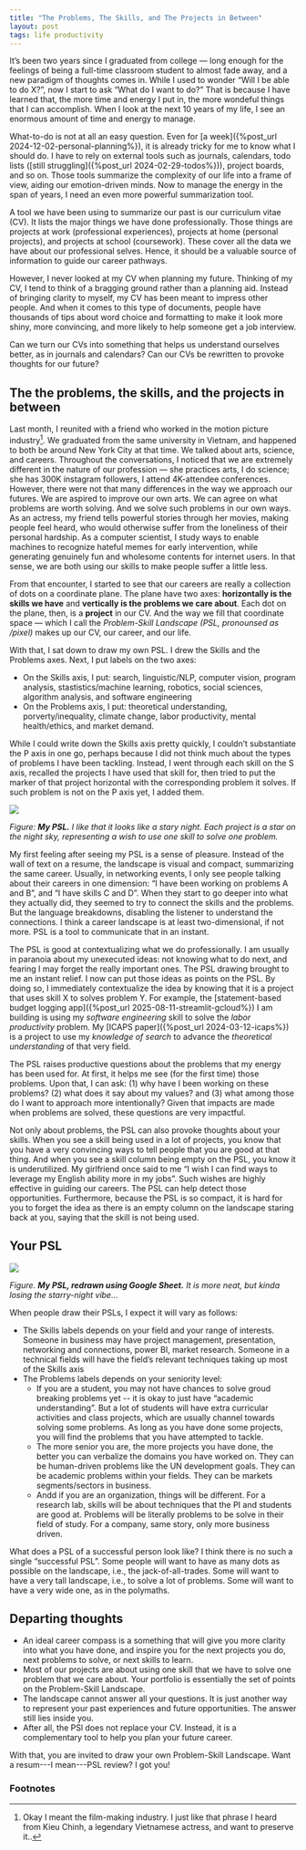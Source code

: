 ```yaml
---
title: "The Problems, The Skills, and The Projects in Between"
layout: post
tags: life productivity
---
```


It’s been two years since I graduated from college — long enough for the feelings of being a full-time classroom student to almost fade away, and a new paradigm of thoughts comes in. While I used to wonder “Will I be able to do X?”, now I start to ask “What do I want to do?” That is because I have learned that, the more time and energy I put in, the more wondeful things that I can accomplish. When I look at the next 10 years of my life, I see an enormous amount of time and energy to manage.

What-to-do is not at all an easy question. Even for [a week]({%post_url 2024-12-02-personal-planning%}), it is already tricky for me to know what I should do. I have to rely on external tools such as journals, calendars, todo lists ([still struggling]({%post_url 2024-02-29-todos%})), project boards, and so on. Those tools summarize the complexity of our life into a frame of view, aiding our emotion-driven minds. Now to manage the energy in the span of years, I need an even more powerful summarization tool.

A tool we have been using to summarize our past is our curriculum vitae (CV). It lists the major things we have done professionally. Those things are projects at work (professional experiences), projects at home (personal projects), and projects at school (coursework). These cover all the data we have about our professional selves. Hence, it should be a valuable source of information to guide our career pathways.

However, I never looked at my CV when planning my future. Thinking of my CV, I tend to think of a bragging ground rather than a planning aid. Instead of bringing clarity to myself, my CV has been meant to impress other people. And when it comes to this type of documents, people have thousands of tips about word choice and formatting to make it look more shiny, more convincing, and more likely to help someone get a job interview.

Can we turn our CVs into something that helps us understand ourselves better, as in journals and calendars? Can our CVs be rewritten to provoke thoughts for our future?

## The the problems, the skills, and the projects in between

Last month, I reunited with a friend who worked in the motion picture industry[^1]. We graduated from the same university in Vietnam, and happened to both be around New York City at that time. We talked about arts, science, and careers. Throughout the conversations, I noticed that we are extremely different in the nature of our profession — she practices arts, I do science; she has 300K instagram followers, I attend 4K-attendee conferences. However, there were not that many differences in the way we approach our futures. We are aspired to improve our own arts. We can agree on what problems are worth solving. And we solve such problems in our own ways. As an actress, my friend tells powerful stories through her movies, making people feel heard, who would otherwise suffer from the loneliness of their personal hardship. As a computer scientist, I study ways to enable machines to recognize hateful memes for early intervention, while generating genuinely fun and wholesome contents for internet users. In that sense, we are both using our skills to make people suffer a little less.

[^1]: Okay I meant the film-making industry. I just like that phrase I heard from Kieu Chinh, a legendary Vietnamese actress, and want to preserve it..

From that encounter, I started to see that our careers are really a collection of dots on a coordinate plane. The plane have two axes: **horizontally is the skills we have** and **vertically is the problems we care about**. Each dot on the plane, then, is a **project** in our CV. And the way we fill that coordinate space — which I call the *Problem-Skill Landscape (PSL, pronounsed as /pixel)* makes up our CV, our career, and our life.

With that, I sat down to draw my own PSL. I drew the Skills and the Problems axes. Next, I put labels on the two axes:

- On the Skills axis, I put: search, linguistic/NLP, computer vision, program analysis, stastistics/machine learning, robotics, social sciences, algorithm analysis, and software engineering
- On the Problems axis, I put: theoretical understanding, porverty/inequality, climate change, labor productivity, mental health/ethics, and market demand.

While I could write down the Skills axis pretty quickly, I couldn’t substantiate the P axis in one go, perhaps because I did not think much about the types of problems I have been tackling. Instead, I went through each skill on the S axis, recalled the projects I have used that skill for, then tried to put the marker of that project horizontal with the corresponding problem it solves. If such problem is not on the P axis yet, I added them.

![](/assets/spl-starry.jpg)

*Figure: **My PSL.** I like that it looks like a stary night. Each project is a star on the night sky, representing a wish to use one skill to solve one problem.*

My first feeling after seeing my PSL is a sense of pleasure. Instead of the wall of text on a resume, the landscape is visual and compact, summarizing the same career. Usually, in networking events, I only see people talking about their careers in one dimension: “I have been working on problems A and B”, and “I have skills C and D”. When they start to go deeper into what they actually did, they seemed to try to connect the skills and the problems. But the language breakdowns, disabling the listener to understand the connections. I think a career landscape is at least two-dimensional, if not more. PSL is a tool to communicate that in an instant.

The PSL is good at contextualizing what we do professionally. I am usually in paranoia about my unexecuted ideas: not knowing what to do next, and fearing I may forget the really important ones. The PSL drawing brought to me an instant relief. I now can put those ideas as points on the PSL. By doing so, I immediately contextualize the idea by knowing that it is a project that uses skill X to solves problem Y. For example, the [statement-based budget logging app]({%post_url 2025-08-11-streamlit-gcloud%}) I am building is using my *software engineering* skill to solve the *labor productivity* problem. My [ICAPS paper]({%post_url 2024-03-12-icaps%}) is a project to use my *knowledge of search* to advance the *theoretical understanding* of that very field.

The PSL raises productive questions about the problems that my energy has been used for. At first, it helps me see (for the first time) those problems. Upon that, I can ask: (1) why have I been working on these problems? (2) what does it say about my values? and (3) what among those do I want to approach more intentionally? Given that impacts are made when problems are solved, these questions are very impactful.

Not only about problems, the PSL can also provoke thoughts about your skills. When you see a skill being used in a lot of projects, you know that you have a very convincing ways to tell people that you are good at that thing. And when you see a skill column being empty on the PSL, you know it is underutilized. My girlfriend once said to me “I wish I can find ways to leverage my English ability more in my jobs”. Such wishes are highly effective in guiding our careers. The PSL can help detect those opportunities. Furthermore, because the PSL is so compact, it is hard for you to forget the idea as there is an empty column on the landscape staring back at you, saying that the skill is not being used.

## Your PSL

![](/assets/spl-sheet.png)

*Figure. **My PSL, redrawn using Google Sheet.** It is more neat, but kinda losing the starry-night vibe…*

When people draw their PSLs, I expect it will vary as follows:

- The Skills labels depends on your field and your range of interests. Someone in business may have project management, presentation, networking and connections, power BI, market research. Someone in a technical fields will have the field’s relevant techniques taking up most of the Skills axis
- The Problems labels depends on your seniority level:
    - If you are a student, you may not have chances to solve groud breaking problems yet -- it is okay to just have “academic understanding”. But a lot of students will have extra curricular activities and class projects, which are usually channel towards solving some problems. As long as you have done some projects, you will find the problems that you have attempted to tackle.
    - The more senior you are, the more projects you have done, the better you can verbalize the domains you have worked on. They can be human-driven problems like the UN development goals. They can be academic problems within your fields. They can be markets segments/sectors in business.
    - Andd if you are an organization, things will be different. For a research lab, skills will be about techniques that the PI and students are good at. Problems will be literally problems to be solve in their field of study. For a company, same story, only more business driven.

What does a PSL of a successful person look like? I think there is no such a single “successful PSL”. Some people will want to have as many dots as possible on the landscape, i.e., the jack-of-all-trades. Some will want to have a very tall landscape, i.e., to solve a lot of problems. Some will want to have a very wide one, as in the polymaths. 

## Departing thoughts

- An ideal career compass is a something that will give you more clarity into what you have done, and inspire you for the next projects you do, next problems to solve, or next skills to learn.
- Most of our projects are about using one skill that we have to solve one problem that we care about. Your portfolio is essentially the set of points on the Problem-Skill Landscape.
- The landscape cannot answer all your questions. It is just another way to represent your past experiences and future opportunities. The answer still lies inside you.
- After all, the PSl does not replace your CV. Instead, it is a complementary tool to help you plan your future career.

With that, you are invited to draw your own Problem-Skill Landscape. Want a resum---I mean---PSL review? I got you!

### Footnotes
